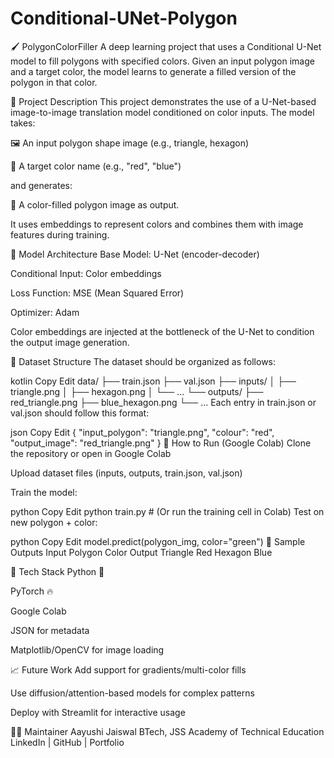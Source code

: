 # Conditional-UNet-Polygon

🖌️ PolygonColorFiller
A deep learning project that uses a Conditional U-Net model to fill polygons with specified colors. Given an input polygon image and a target color, the model learns to generate a filled version of the polygon in that color.

📌 Project Description
This project demonstrates the use of a U-Net-based image-to-image translation model conditioned on color inputs. The model takes:

🖼️ An input polygon shape image (e.g., triangle, hexagon)

🎨 A target color name (e.g., "red", "blue")

and generates:

🧾 A color-filled polygon image as output.

It uses embeddings to represent colors and combines them with image features during training.

🧠 Model Architecture
Base Model: U-Net (encoder-decoder)

Conditional Input: Color embeddings

Loss Function: MSE (Mean Squared Error)

Optimizer: Adam

Color embeddings are injected at the bottleneck of the U-Net to condition the output image generation.

📁 Dataset Structure
The dataset should be organized as follows:

kotlin
Copy
Edit
data/
├── train.json
├── val.json
├── inputs/
│   ├── triangle.png
│   ├── hexagon.png
│   └── ...
└── outputs/
    ├── red_triangle.png
    ├── blue_hexagon.png
    └── ...
Each entry in train.json or val.json should follow this format:

json
Copy
Edit
{
  "input_polygon": "triangle.png",
  "colour": "red",
  "output_image": "red_triangle.png"
}
🚀 How to Run (Google Colab)
Clone the repository or open in Google Colab

Upload dataset files (inputs, outputs, train.json, val.json)

Train the model:

python
Copy
Edit
python train.py  # (Or run the training cell in Colab)
Test on new polygon + color:

python
Copy
Edit
model.predict(polygon_img, color="green")
🧪 Sample Outputs
Input Polygon	Color	Output
Triangle	Red	
Hexagon	Blue	

🔧 Tech Stack
Python 🐍

PyTorch 🔥

Google Colab

JSON for metadata

Matplotlib/OpenCV for image loading

📈 Future Work
Add support for gradients/multi-color fills

Use diffusion/attention-based models for complex patterns

Deploy with Streamlit for interactive usage

🙋‍♀️ Maintainer
Aayushi Jaiswal
BTech, JSS Academy of Technical Education
LinkedIn | GitHub | Portfolio
